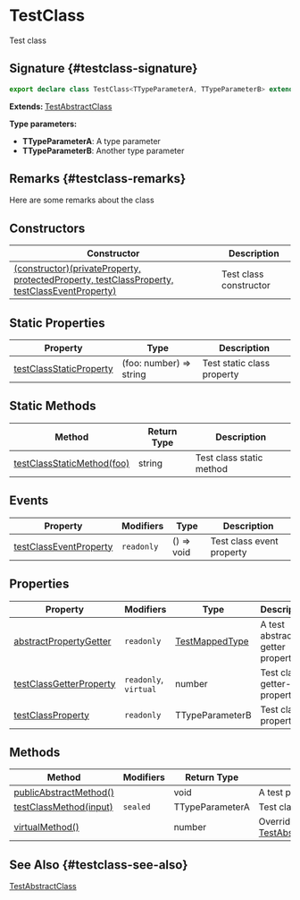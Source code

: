 # TestClass

Test class

## Signature {#testclass-signature}

```typescript
export declare class TestClass<TTypeParameterA, TTypeParameterB> extends TestAbstractClass
```

<b>Extends: </b>[TestAbstractClass](docs/simple-suite-test/testabstractclass-class)

<b>Type parameters: </b>
- <b>TTypeParameterA</b>: A type parameter
- <b>TTypeParameterB</b>: Another type parameter

## Remarks {#testclass-remarks}

Here are some remarks about the class

## Constructors


|  Constructor | Description |
|  --- | --- |
|  [(constructor)(privateProperty, protectedProperty, testClassProperty, testClassEventProperty)](docs/simple-suite-test/testclass-_constructor_-constructor) | Test class constructor |

## Static Properties


|  Property | Type | Description |
|  --- | --- | --- |
|  [testClassStaticProperty](docs/simple-suite-test/testclass-testclassstaticproperty-property) | (foo: number) =&gt; string | Test static class property |

## Static Methods


|  Method | Return Type | Description |
|  --- | --- | --- |
|  [testClassStaticMethod(foo)](docs/simple-suite-test/testclass-testclassstaticmethod-method) | string | Test class static method |

## Events


|  Property | Modifiers | Type | Description |
|  --- | --- | --- | --- |
|  [testClassEventProperty](docs/simple-suite-test/testclass-testclasseventproperty-property) | <code>readonly</code> | () =&gt; void | Test class event property |

## Properties


|  Property | Modifiers | Type | Description |
|  --- | --- | --- | --- |
|  [abstractPropertyGetter](docs/simple-suite-test/testclass-abstractpropertygetter-property) | <code>readonly</code> | [TestMappedType](docs/simple-suite-test/testmappedtype-typealias) | A test abstract getter property. |
|  [testClassGetterProperty](docs/simple-suite-test/testclass-testclassgetterproperty-property) | <code>readonly</code>, <code>virtual</code> | number | Test class getter-only property |
|  [testClassProperty](docs/simple-suite-test/testclass-testclassproperty-property) | <code>readonly</code> | TTypeParameterB | Test class property |

## Methods


|  Method | Modifiers | Return Type | Description |
|  --- | --- | --- | --- |
|  [publicAbstractMethod()](docs/simple-suite-test/testclass-publicabstractmethod-method) |  | void | A test public abstract method. |
|  [testClassMethod(input)](docs/simple-suite-test/testclass-testclassmethod-method) | <code>sealed</code> | TTypeParameterA | Test class method |
|  [virtualMethod()](docs/simple-suite-test/testclass-virtualmethod-method) |  | number | Overrides [TestAbstractClass.virtualMethod](docs/simple-suite-test/testabstractclass-virtualmethod-method). |

## See Also {#testclass-see-also}

[TestAbstractClass](docs/simple-suite-test/testabstractclass-class)

